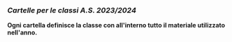 ### *Cartelle per le classi A.S. 2023/2024*

**Ogni cartella definisce la classe con all'interno tutto il materiale utilizzato nell'anno.**  